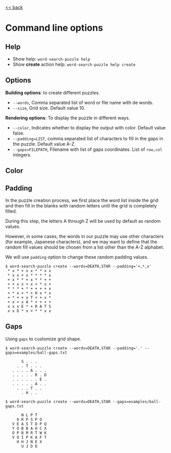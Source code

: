 [<< back](../README.md)

# Command line options

## Help

* Show help: `word-search-puzzle help`
* Show **create** action help: `word-search-puzzle help create`

## Options

**Building options**: to create different puzzles.

* `--words`, Comma separated list of word or file name with de words.
* `--size`, Grid size. Default value 10.

**Rendering options**: To display the puzzle in different ways.

* `--color`, Indicates whether to display the output with color. Default value false.
* `--padding=LIST`, comma.separated list of characters to fill in the gaps in the puzzle. Default value A-Z.
* `--gaps=FILEPATH`, Filename with list of gaps coordinates. List of `row,col` integers.

## Color

## Padding

In the puzzle creation process, we first place the word list inside the grid and then fill in the blanks with random letters until the grid is completely filled.

During this step, the letters A through Z will be used by default as random values.

However, in some cases, the words in our puzzle may use other characters (for example, Japanese characters), and we may want to define that the random fill values ​​should be chosen from a list other than the A-Z alphabet.

We will use `padding` option to change these random padding values.

```
$ word-search-puzzle create --words=DEATH,STAR --padding='+,*,x' 
 * x * + x x * * x x
 * x x + x * * * * x
 + x * * + x * * + +
 + + x x + x + * x +
 * * * + * + + + + x
 + * x + * + H x * x
 + * + + x T + + x *
 + x + x A * + + + +
 x x x E * + R A T S
 x x D * x + * * x x
```

## Gaps

Using `gaps` to customize grid shape.

```
$ word-search-puzzle create --words=DEATH,STAR --padding='.' --gaps=examples/ball-gaps.txt
                    
       S . . .      
     . . T . . .    
   . . . . A . . .  
   . . . . . R . D  
   . . . . . . E .  
   . . . . . A . .  
     . . . T . .    
       . H . . 

```

```
$ word-search-puzzle create --words=DEATH,STAR --gaps=examples/ball-gaps.txt 
                    
       N L P T      
     O R P S P O    
   V E A S T D P Q  
   Y O B B A H C X  
   O P B M R T W K  
   V O I P K A F T  
     H H J N E X    
       U J D D   
```
